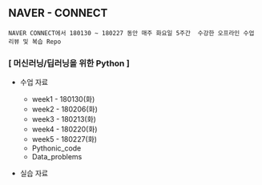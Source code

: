 ## NAVER - CONNECT
```NAVER CONNECT에서 180130 ~ 180227 동안 매주 화요일 5주간  수강한 오프라인 수업 리뷰 및 복습 Repo```

### [ 머신러닝/딥러닝을 위한 Python ]

- 수업 자료
  - week1 - 180130(화)
  - week2 - 180206(화)
  - week3 - 180213(화)
  - week4 - 180220(화)
  - week5 - 180227(화)
  - Pythonic_code
  - Data_problems
    
- 실습 자료

